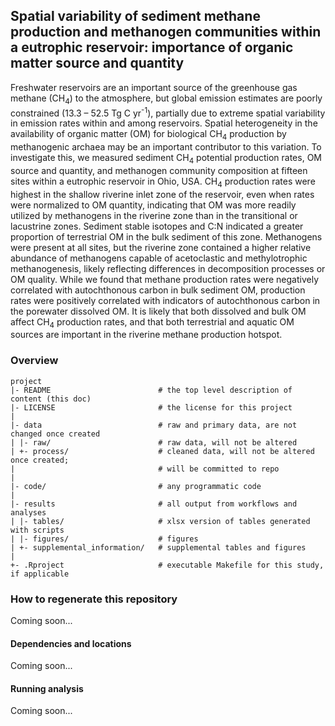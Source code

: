## Spatial variability of sediment methane production and methanogen communities within a eutrophic reservoir: importance of organic matter source and quantity

Freshwater reservoirs are an important source of the greenhouse gas methane (CH<sub>4</sub>) to the atmosphere, but global emission estimates are poorly constrained (13.3 – 52.5 Tg C yr<sup>-1</sup>), partially due to extreme spatial variability in emission rates within and among reservoirs. Spatial heterogeneity in the availability of organic matter (OM) for biological CH<sub>4</sub> production by methanogenic archaea may be an important contributor to this variation. To investigate this, we measured sediment CH<sub>4</sub> potential production rates, OM source and quantity, and methanogen community composition at fifteen sites within a eutrophic reservoir in Ohio, USA. CH<sub>4</sub> production rates were highest in the shallow riverine inlet zone of the reservoir, even when rates were normalized to OM quantity, indicating that OM was more readily utilized by methanogens in the riverine zone than in the transitional or lacustrine zones. Sediment stable isotopes and C:N indicated a greater proportion of terrestrial OM in the bulk sediment of this zone. Methanogens were present at all sites, but the riverine zone contained a higher relative abundance of methanogens capable of acetoclastic and methylotrophic methanogenesis, likely reflecting differences in decomposition processes or OM quality. While we found that methane production rates were negatively correlated with autochthonous carbon in bulk sediment OM, production rates were positively correlated with indicators of autochthonous carbon in the porewater dissolved OM. It is likely that both dissolved and bulk OM affect CH<sub>4</sub> production rates, and that both terrestrial and aquatic OM sources are important in the riverine methane production hotspot.




### Overview

	project
	|- README                        # the top level description of content (this doc)
	|- LICENSE                       # the license for this project
	|
	|- data                          # raw and primary data, are not changed once created
	| |- raw/                        # raw data, will not be altered
	| +- process/                    # cleaned data, will not be altered once created;
	|                                # will be committed to repo
	|
	|- code/                         # any programmatic code
	|
	|- results                       # all output from workflows and analyses
	| |- tables/                     # xlsx version of tables generated with scripts
	| |- figures/                    # figures
	| +- supplemental_information/   # supplemental tables and figures
	|
	+- .Rproject                     # executable Makefile for this study, if applicable


### How to regenerate this repository
Coming soon... 

#### Dependencies and locations
Coming soon...

#### Running analysis
Coming soon...
